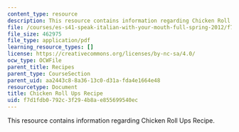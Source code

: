 ```yaml
---
content_type: resource
description: This resource contains information regarding Chicken Roll Ups Recipe.
file: /courses/es-s41-speak-italian-with-your-mouth-full-spring-2012/f7d1fdb0792c3f294b8ae855699540ec_MITES_S41S12_recipe_8b.pdf
file_size: 462975
file_type: application/pdf
learning_resource_types: []
license: https://creativecommons.org/licenses/by-nc-sa/4.0/
ocw_type: OCWFile
parent_title: Recipes
parent_type: CourseSection
parent_uid: aa2443c8-8a36-13c0-d31a-fda4e1664e48
resourcetype: Document
title: Chicken Roll Ups Recipe
uid: f7d1fdb0-792c-3f29-4b8a-e855699540ec
---
```

This resource contains information regarding Chicken Roll Ups Recipe.
